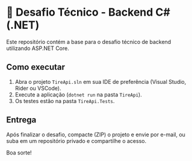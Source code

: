# 🚀 Desafio Técnico - Backend C# (.NET)

Este repositório contém a base para o desafio técnico de backend utilizando ASP.NET Core.

## Como executar

1. Abra o projeto `TireApi.sln` em sua IDE de preferência (Visual Studio, Rider ou VSCode).
2. Execute a aplicação (`dotnet run` na pasta `TireApi`).
3. Os testes estão na pasta `TireApi.Tests`.

## Entrega

Após finalizar o desafio, compacte (ZIP) o projeto e envie por e-mail, ou suba em um repositório privado e compartilhe o acesso.

Boa sorte!
